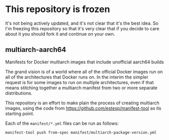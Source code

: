 # This repository is frozen

It's not being actively updated, and it's not clear that it's
the best idea. So I'm freezing this repository so that it's
very clear that if you decide to care about it you should fork it
and continue on your own.

## multiarch-aarch64
Manifests for Docker multiarch images that include unofficial aarch64 builds

The grand vision is of a world where all of the official Docker
images run on all of the architectures that Docker runs on. In
the interim the simpler request is for some images to run on
multiple architectures, even if that means stitching together
a multiarch manifest from two or more separate distributions.

This repository is an effort to make plain the process of
creating multiarch images, using the code from 
https://github.com/estesp/manifest-tool as its starting
point.

Each of the `manifest/*.yml` files can be run as follows:

```
manifest-tool push from-spec manifest/multiarch-package-version.yml
```
